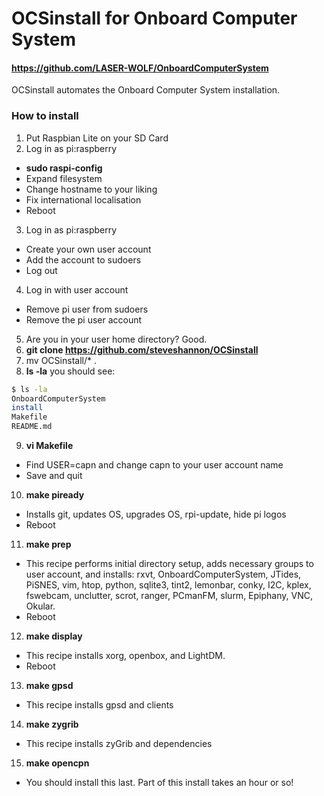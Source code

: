 # OCSinstall for Onboard Computer System

#### https://github.com/LASER-WOLF/OnboardComputerSystem
OCSinstall automates the Onboard Computer System installation.
### How to install

1. Put Raspbian Lite on your SD Card
2. Log in as pi:raspberry
 - **sudo raspi-config**
 - Expand filesystem
 - Change hostname to your liking
 - Fix international localisation
 - Reboot
3. Log in as pi:raspberry
 - Create your own user account
 - Add the account to sudoers
 - Log out
4. Log in with user account
 - Remove pi user from sudoers
 - Remove the pi user account
5. Are you in your user home directory? Good.
6. **git clone https://github.com/steveshannon/OCSinstall**
7. mv OCSinstall/* .
8. **ls -la**
you should see:
```sh
$ ls -la
OnboardComputerSystem
install
Makefile
README.md
```
9. **vi Makefile**
 - Find USER=capn and change capn to your user account name
 - Save and quit
10. **make piready**
 - Installs git, updates OS, upgrades OS, rpi-update, hide pi logos
 - Reboot
11. **make prep**
 - This recipe performs initial directory setup, adds necessary groups to user account, and installs: rxvt, OnboardComputerSystem, JTides, PiSNES, vim, htop, python, sqlite3, tint2, lemonbar, conky, I2C, kplex, fswebcam, unclutter, scrot, ranger, PCmanFM, slurm, Epiphany, VNC, Okular.
 - Reboot
12. **make display**
 - This recipe installs xorg, openbox, and LightDM.
 - Reboot
13. **make gpsd**
 - This recipe installs gpsd and clients
14. **make zygrib**
 - This recipe installs zyGrib and dependencies
15. **make opencpn**
 - You should install this last. Part of this install takes an hour or so!

